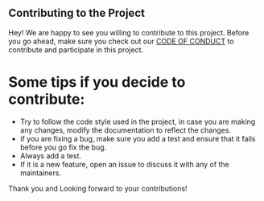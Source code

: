 ## Contributing to the Project

Hey! We are happy to see you willing to contribute to this project. Before you go ahead, make sure you check out our [CODE OF CONDUCT](https://github.com/rohitgeddam/CSC510_HW1/blob/HW1/CODE-OF-CONDUCT.md) to contribute and participate in this project.

# Some tips if you decide to contribute:
* Try to follow the code style used in the project, in case you are making any changes, modify the documentation to reflect the changes.
* if you are fixing a bug, make sure you add a test and ensure that it fails before you go fix the bug. 
* Always add a test.
* If it is a new feature, open an issue to discuss it with any of the maintainers.

Thank you and Looking forward to your contributions!
